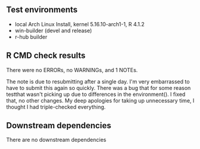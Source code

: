 ## Test environments
* local Arch Linux Install, kernel 5.16.10-arch1-1, R 4.1.2
* win-builder (devel and release)
* r-hub builder

## R CMD check results
There were no ERRORs, no WARNINGs, and 1 NOTEs.

The note is due to resubmitting after a single day. I'm very embarrassed to have to submit this again so quickly. There was a bug that for some reason testthat wasn't picking up due to differences in the environment(). I fixed that, no other changes. My deep apologies for taking up unnecessary time, I thought I had triple-checked everything.

## Downstream dependencies
There are no downstream dependencies
